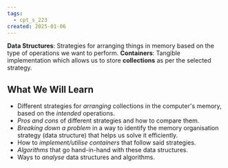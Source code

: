 ```yaml
---
tags:
  - cpt_s_223
created: 2025-01-06
---
```


**Data Structures**: Strategies for arranging things in memory based on the type of operations we want to perform.
**Containers**: Tangible implementation which allows us to store **collections** as per the selected strategy.

## What We Will Learn

- Different strategies for *arranging* collections in the computer's memory, based on the *intended* operations.
- *Pros and cons* of different strategies and how to compare them.
- *Breaking down a problem* in a way to identify the memory organisation strategy (data structure) that helps us solve it efficiently.
- How to *implement/utilise containers* that follow said strategies.
- *Algorithms* that go hand-in-hand with these data structures.
- Ways to *analyse* data structures and algorithms.